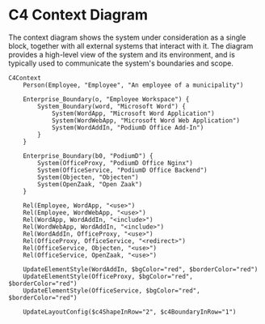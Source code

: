 # C4 Context Diagram

The context diagram shows the system under consideration as a single block, together with all external systems that interact with it. The diagram provides a high-level view of the system and its environment, and is typically used to communicate the system's boundaries and scope.

```mermaid
C4Context
    Person(Employee, "Employee", "An employee of a municipality")

    Enterprise_Boundary(o, "Employee Workspace") {
        System_Boundary(word, "Microsoft Word") {
            System(WordApp, "Microsoft Word Application")
            System(WordWebApp, "Microsoft Word Web Application")
            System(WordAddIn, "PodiumD Office Add-In")
        }
    }

    Enterprise_Boundary(b0, "PodiumD") {
        System(OfficeProxy, "PodiumD Office Nginx")
        System(OfficeService, "PodiumD Office Backend")
        System(Objecten, "Objecten")
        System(OpenZaak, "Open Zaak")
    }

    Rel(Employee, WordApp, "<use>")
    Rel(Employee, WordWebApp, "<use>")
    Rel(WordApp, WordAddIn, "<include>")
    Rel(WordWebApp, WordAddIn, "<include>")
    Rel(WordAddIn, OfficeProxy, "<use>")
    Rel(OfficeProxy, OfficeService, "<redirect>")
    Rel(OfficeService, Objecten, "<use>")
    Rel(OfficeService, OpenZaak, "<use>")

    UpdateElementStyle(WordAddIn, $bgColor="red", $borderColor="red")
    UpdateElementStyle(OfficeProxy, $bgColor="red", $borderColor="red")
    UpdateElementStyle(OfficeService, $bgColor="red", $borderColor="red")

    UpdateLayoutConfig($c4ShapeInRow="2", $c4BoundaryInRow="1")
```

